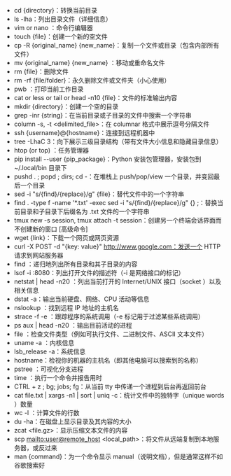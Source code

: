 * cd {directory}：转换当前目录
* ls -lha：列出目录文件（详细信息）
* vim or nano ：命令行编辑器
* touch {file}：创建一个新的空文件
* cp -R {original_name} {new_name}：复制一个文件或目录（包含内部所有文件）
* mv {original_name} {new_name} ：移动或重命名文件
* rm {file}：删除文件
* rm -rf {file/folder}：永久删除文件或文件夹（小心使用）
* pwb ：打印当前工作目录
* cat or less or tail or head -n10 {file}：文件的标准输出内容
* mkdir {directory}：创建一个空的目录
* grep -inr {string}：在当前目录或子目录的文件中搜索一个字符串
* column -s, -t <delimited_file>：在 columnar 格式中展示逗号分隔文件
* ssh {username}@{hostname}：连接到远程机器中
* tree -LhaC 3：向下展示三级目录结构（带有文件大小信息和隐藏目录信息）
* htop (or top) ：任务管理器
* pip install --user {pip_package}：Python 安装包管理器，安装包到 ~/.local/bin 目录下
* pushd . ; popd ; dirs; cd -：在堆栈上 push/pop/view 一个目录，并变回最后一个目录
* sed -i "s/{find}/{replace}/g" {file}：替代文件中的一个字符串
* find . -type f -name '\*.txt' -exec sed -i "s/{find}/{replace}/g" {} \;：替换当前目录和子目录下后缀名为 .txt 文件的一个字符串
* tmux new -s session, tmux attach -t session：创建另一个终端会话界面而不创建新的窗口 [高级命令]
* wget {link}：下载一个网页或网页资源
* curl -X POST -d "{key: value}" http://www.google.com：发送一个 HTTP 请求到网站服务器
* find <directory>：递归地列出所有目录和其子目录的内容
* lsof -i :8080：列出打开文件的描述符（-i 是网络接口的标记）
* netstat | head -n20 ：列出当前打开的 Internet/UNIX 接口（socket ）以及相关信息
* dstat -a：输出当前硬盘、网络、CPU 活动等信息
* nslookup <IP address>：找到远程 IP 地址的主机名
* strace -f -e <syscall> <cmd>：跟踪程序的系统调用（-e 标记用于过滤某些系统调用）
* ps aux | head -n20 ：输出目前活动的进程
* file <file>：检查文件类型（例如可执行文件、二进制文件、ASCII 文本文件）
* uname -a ：内核信息
* lsb_release -a：系统信息
* hostname：检视你的机器的主机名（即其他电脑可以搜索到的名称）
* pstree ：可视化分支进程
* time <cmd>：执行一个命令并报告用时
* CTRL + z ; bg; jobs; fg：从当前 tty 中传递一个进程到后台再返回前台
* cat file.txt | xargs -n1 | sort | uniq -c：统计文件中的独特字（unique words ）数量
* wc -l <file>：计算文件的行数
* du -ha：在磁盘上显示目录及其内容的大小
* zcat <file.gz>：显示压缩文本文件的内容
* scp <mailto:user@remote_host> <local_path>：将文件从远端复制到本地服务器，或反过来
* man {command}：为一个命令显示 manual（说明文档），但是通常这样不如谷歌搜索好

